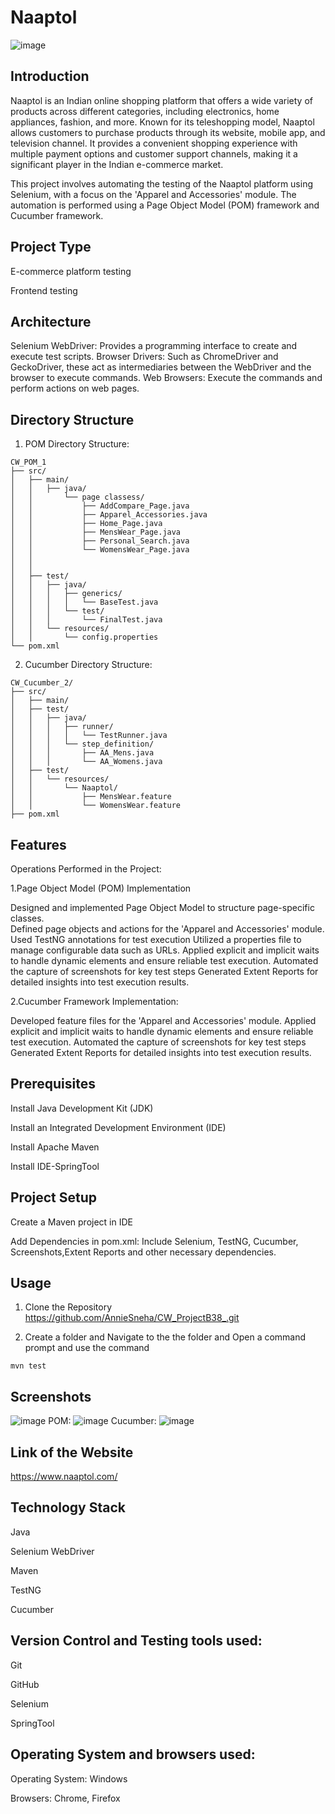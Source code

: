 # Naaptol
![image](https://github.com/user-attachments/assets/18ab4ba3-fb94-427a-b751-688a3e69f3c3)

## Introduction
Naaptol is an Indian online shopping platform that offers a wide variety of products across different categories, including electronics, home appliances, fashion, and more. Known for its teleshopping model, Naaptol allows customers to purchase products through its website, mobile app, and television channel. It provides a convenient shopping experience with multiple payment options and customer support channels, making it a significant player in the Indian e-commerce market.

This project involves automating the testing of the Naaptol platform using Selenium, with a focus on the 'Apparel and Accessories' module. The automation is performed using a Page Object Model (POM) framework and Cucumber framework.

## Project Type
E-commerce platform testing

Frontend testing

## Architecture
Selenium WebDriver: Provides a programming interface to create and execute test scripts. 
Browser Drivers: Such as ChromeDriver and GeckoDriver, these act as intermediaries between the WebDriver and the browser to execute commands.
Web Browsers: Execute the commands and perform actions on web pages.

## Directory Structure

1. POM Directory Structure:
```
CW_POM_1
├── src/
│   ├── main/
│   │   ├── java/
│   │       └── page classess/
│   │           ├── AddCompare_Page.java
│   │           ├── Apparel_Accessories.java
│   │           ├── Home_Page.java
│   │           ├── MensWear_Page.java
│   │           ├── Personal_Search.java
│   │           └── WomensWear_Page.java
│   │   
│   │       
│   ├── test/
│   │   ├── java/
│   │   │   ├── generics/
│   │   │   │   └── BaseTest.java
│   │   │   └── test/
│   │   │       └── FinalTest.java
│   │   └── resources/
│   │       └── config.properties
└── pom.xml
```

2. Cucumber Directory Structure:
```
CW_Cucumber_2/
├── src/
│   ├── main/     
│   ├── test/
│   │   ├── java/
│   │   │   ├── runner/
│   │   │   │   └── TestRunner.java
│   │   │   └── step_definition/
│   │   │       ├── AA_Mens.java
│   │   │       └── AA_Womens.java
│   ├── test/
│   │   └── resources/
│   │       └── Naaptol/
│   │           ├── MensWear.feature
│   │           └── WomensWear.feature
├── pom.xml

```
## Features
Operations Performed in the Project:

1.Page Object Model (POM) Implementation

Designed and implemented Page Object Model to structure page-specific classes.  
Defined page objects and actions for the 'Apparel and Accessories' module.
Used TestNG annotations for test execution
Utilized a properties file to manage configurable data such as URLs.
Applied explicit and implicit waits to handle dynamic elements and ensure reliable test execution.
Automated the capture of screenshots for key test steps
Generated Extent Reports for detailed insights into test execution results.

2.Cucumber Framework Implementation:

Developed feature files for the 'Apparel and Accessories' module.
Applied explicit and implicit waits to handle dynamic elements and ensure reliable test execution.
Automated the capture of screenshots for key test steps
Generated Extent Reports for detailed insights into test execution results.

## Prerequisites
Install Java Development Kit (JDK)  

Install an Integrated Development Environment (IDE)  

Install Apache Maven  

Install IDE-SpringTool

## Project Setup
Create a Maven project in IDE

Add Dependencies in pom.xml: Include Selenium, TestNG, Cucumber, Screenshots,Extent Reports and other necessary dependencies.

## Usage
1. Clone the Repository
https://github.com/AnnieSneha/CW_ProjectB38_.git
   
3. Create a folder and Navigate to the the folder and Open a command prompt and use the command
```
mvn test
```

## Screenshots

![image](https://github.com/user-attachments/assets/5b3ca3f1-6433-486e-814b-1b4ade7cc38e)
POM:
![image](https://github.com/user-attachments/assets/039a0250-f9d2-421e-a061-8566c55c1e39)
Cucumber:
![image](https://github.com/user-attachments/assets/637cfc81-de3e-4449-b39c-7809bfc92f72)

## Link of the Website
https://www.naaptol.com/

## Technology Stack
Java

Selenium WebDriver

Maven

TestNG

Cucumber

## Version Control and Testing tools used:
Git

GitHub

Selenium

SpringTool

## Operating System and browsers used:
Operating System: Windows

Browsers: Chrome, Firefox








